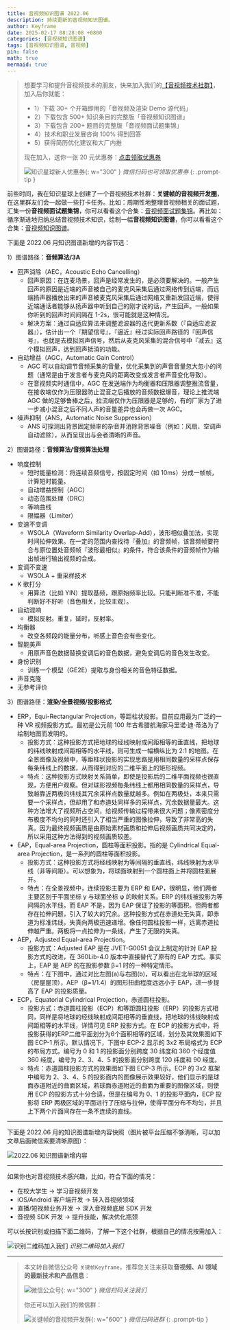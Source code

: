 ```yaml
---
title: 音视频知识图谱 2022.06
description: 持续更新的音视频知识图谱。
author: Keyframe
date: 2025-02-17 08:28:08 +0800
categories: [音视频知识图谱]
tags: [音视频知识图谱, 音视频]
pin: false
math: true
mermaid: true
---
```


>想要学习和提升音视频技术的朋友，快来加入我们的<a href="https://t.zsxq.com/jRprT" target="_blank" rel="noopener noreferrer">【音视频技术社群】</a>，加入后你就能：
>
>- 1）下载 30+ 个开箱即用的「音视频及渲染 Demo 源代码」
>- 2）下载包含 500+ 知识条目的完整版「音视频知识图谱」
>- 3）下载包含 200+ 题目的完整版「音视频面试题集锦」
>- 4）技术和职业发展咨询 100% 得到回答
>- 5）获得简历优化建议和大厂内推
>  
>现在加入，送你一张 20 元优惠券：<a href="https://t.zsxq.com/jRprT" target="_blank" rel="noopener noreferrer">点击领取优惠券</a>
>
>![知识星球新人优惠券](assets/img/keyframe-zsxq-coupon.png){: w="300" }
>_微信扫码也可领取优惠券_
{: .prompt-tip }

前些时间，我在知识星球上创建了一个音视频技术社群：**关键帧的音视频开发圈**，在这里群友们会一起做一些打卡任务。比如：周期性地整理音视频相关的面试题，汇集一份**音视频面试题集锦**，你可以看看这个合集：[音视频面试题集锦](https://mp.weixin.qq.com/mp/appmsgalbum?__biz=MjM5MTkxOTQyMQ==&action=getalbum&album_id=2380776196751425539#wechat_redirect)。再比如：循序渐进地归纳总结音视频技术知识，绘制一幅**音视频知识图谱**，你可以看看这个合集：[音视频知识图谱](https://mp.weixin.qq.com/mp/appmsgalbum?__biz=MjM5MTkxOTQyMQ==&action=getalbum&album_id=2349658423078092802#wechat_redirect)。

下面是 2022.06 月知识图谱新增的内容节选：

1）图谱路径：**音频算法/3A**

- 回声消除（AEC，Acoustic Echo Cancelling）
	- 回声原因：在连麦场景，回声是经常发生的，是必须要解决的。一般产生回声的原因是近端的声音被自己的麦克风采集后通过网络传到远端，而远端扬声器播放出来的声音被麦克风采集后通过网络又重新发回近端，使得近端通话者能够从扬声器中听到自己的刚才说的话，产生回声。一般如果你听到的回声时间间隔在 1-2s，很可能就是这种情况。
	- 解决方案：通过自适应算法来调整滤波器的迭代更新系数（『自适应滤波器』），估计出一个『期望信号』，『逼近』经过实际回声路径的『回声信号』，也就是去模拟回声信号，然后从麦克风采集的混合信号中『减去』这个模拟回声，达到回声抵消的功能。
- 自动增益（AGC，Automatic Gain Control）
	- AGC 可以自动调节音频采集的音量，优化采集到的声音音量忽大忽小的问题（通常是由于发言者与麦克风的距离改变或发言者声音变化导致）。
	- 在音视频实时通信中，AGC 在发送端作为均衡器和压限器调整推流音量，在接收端仅作为压限器防止混音之后播放的音频数据爆音，理论上推流端 AGC 做的足够鲁棒之后，拉流端仅作为压限器是足够的，有的厂家为了进一步减小混音之后不同人声的音量差异也会再做一次 AGC。
- 噪声抑制（ANS，Automatic Noise Suppression）
	- ANS 可探测出背景固定频率的杂音并消除背景噪音（例如：风扇、空调声自动滤除），从而呈现出与会者清晰的声音。


2）图谱路径：**音频算法/音频算法处理**

- 响度控制
	- 短时能量检测：将连续音频信号，按固定时间（如 10ms）分成一帧帧，计算短时能量。
	- 自动增益控制（AGC）
	- 动态范围处理（DRC）
	- 等响曲线
	- 限幅器（Limiter）
- 变速不变调
	- WSOLA（Waveform Similarity Overlap-Add），波形相似叠加法，实现时间拉伸效果。在一定的范围内查找待『叠加』的音频帧，该音频帧要符合与原位置处音频帧『波形最相似』的条件，符合该条件的音频帧作为输出帧进行输出视频的合成。
- 变调不变速
	- WSOLA + 重采样技术
- K 歌打分
	- 用算法（比如 YIN）提取基频，跟原始频率比较。只能判断准不准，不能判断好不好听（音色相关，比较主观）。		
- 自动混响
	- 模拟反射。重复，延时，反射率。
- 均衡器
	- 改变各频段的能量分布，听感上音色会有些变化。
- 智能美声
	- 用原声音色数据替换变调后的音色数据，避免变调后的音色发生改变。		
- 身份识别
	- 训练一个模型（GE2E）提取与身份相关的音色特征数据。
- 声音克隆
- 无参考评价


3）图谱路径：**渲染/全景视频/投影格式**

- ERP，Equi-Rectangular Projection，等距柱状投影。目前应用最为广泛的一种 VR 视频投影方式。最初是公元前 100 年古希腊航海家马里诺·迪·蒂洛为了绘制地图而发明的。
    - 投影方式：这种投影方式把地球的经线映射成间距相等的垂直线，把地球的纬线映射成间距相等的水平线，则可生成一幅横纵比为 2:1 的地图。在全景图像及视频中，等距柱状投影的实现思路是用相同数量的采样点保存每条纬线上的数据，从而得到对应的二维平面上的矩形视频。
    - 特点：这种投影方式映射关系简单，即使是投影后的二维平面视频也很直观，方便用户观察。但对球形视频每条纬线上都用相同数量的采样点，导致越靠近两极的纬线其冗余采样点数量就越多。例如在两极处，本来只需要一个采样点，但却用了和赤道处同样多的采样点，冗余数据量最大。这种方法增大了视频所占空间，给视频传输过程带来很大问题；像素密度分布极度不均匀的同时还引入了相当严重的图像拉伸，导致了非常高的失真。因为最终视频画质是由原始素材画质和拉伸后视频画质共同决定的，所以采用这种方法得到的视频画质较差。
- EAP，Equal-area Projection，圆柱等面积投影。指的是 Cylindrical Equal-area Projection，是一系列的圆柱等面积投影。
    - 投影方式：这种投影方式将经线映射为等间隔的垂直线，纬线映射为水平线（非等间距）。可以想象为，将球面映射到一个圆柱面上并将圆柱面展开。
    - 特点：在全景视频中，连续投影主要为 ERP 和 EAP，很明显，他们两者主要区别于平面坐标 y 与球面坐标 φ 的映射关系。ERP 的纬线被投影为等间隔的水平线，而 EAP 不是，因为 EAP 保证了投影的等面积。但两者都存在拉伸问题，引入了较大的冗余。这种投影方式在赤道处无失真，即赤道为标准纬线，失真向两极迅速递增。像任何圆柱投影一样，远离赤道拉伸越严重。两极将一点拉伸为一条线，产生了无限的失真。
- AEP，Adjusted Equal-area Projection。
    - 投影方式：Adjusted EAP 是在 JVET-G0051 会议上制定的针对 EAP 投影方式的改进，在 360Lib-4.0 版本中直接替代了原有的 EAP 方式。事实上，EAP 是 AEP 的在投影参数 β=1 时的一种特定情形。
    - 特点：在下图中，通过对比左图(a)与右图(b)，可以看出在北半球的区域（房屋屋顶），AEP（β=1/1.4）的图形扭曲程度远远小于 EAP，进一步提高了 EAP 的投影质量。
- ECP，Equatorial Cylindrical Projection，赤道圆柱投影。
    - 投影方式：赤道圆柱投影（ECP）和等距圆柱投影（ERP）的投影方式相同，同样是将地球的经线映射成间距相等的垂直线，把地球的纬线映射成间距相等的水平线，详情可见 ERP 投影方式。在 ECP 的投影方式中，将投影获得的ERP二维平面划分为6个面积相等的区域，划分及其效果图如下图 ECP-1 所示。默认情况下，下图中 ECP-2 显示的 3x2 布局格式为 ECP 的布局方式。编号为 0 和 1 的投影面分别跨度 30 纬度和 360 个经度值 360 经度，编号为 2、3、4、5 的投影面分别跨度 120 纬度和 90 经度。
    - 特点：赤道圆柱投影方式的效果图如下图 ECP-3 所示。ECP 的 3x2 框架中编号为 2、3、4、5 的投影面内的图像展示效果较好，他们显示的是球面赤道附近的曲面区域，若球面赤道附近的曲面为重要的图像区域，则使用 ECP 的投影方式十分合适，但是在编号为 0、1 的投影平面内，ECP 投影将 ERP 两极区域的平面进行了压缩与拉伸，使得平面分布不均匀，并且上下两个片面间存在一条不连续的直线。



---

下面是 2022.06 月的知识图谱新增内容快照（图片被平台压缩不够清晰，可以加文章后面微信索要清晰原图）：

![2022.06 知识图谱新增内容](assets/resource/av-knowledge-graph/av-graph-add-202206.png)

---

如果你也对音视频技术感兴趣，比如，符合下面的情况：

- 在校大学生 → 学习音视频开发
- iOS/Android 客户端开发 → 转入音视频领域
- 直播/短视频业务开发 → 深入音视频底层 SDK 开发
- 音视频 SDK 开发 → 提升技能，解决优化瓶颈

可以长按识别或扫描下面二维码，了解一下这个社群，根据自己的情况按需加入：

![识别二维码加入我们](assets/img/keyframe-zsxq.png)
_识别二维码加入我们_
















---

> 本文转自微信公众号 `关键帧Keyframe`，推荐您关注来获取**音视频、AI 领域的最新技术和产品信息**：
>
>![微信公众号](assets/img/keyframe-mp.jpg){: w="300" }
>_微信扫码关注我们_
>
>你还可以加入我们的微信群：
>
>![关键帧的音视频开发群](assets/img/av-wechat-group.jpg){: w="600" }
>_微信扫码进群_
{: .prompt-tip }


